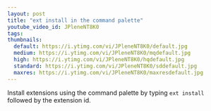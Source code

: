 ```yaml
---
layout: post
title: "ext install in the command palette"
youtube_video_id: JPleneNT8K0
tags:
thumbnails:
  default: https://i.ytimg.com/vi/JPleneNT8K0/default.jpg
  medium: https://i.ytimg.com/vi/JPleneNT8K0/mqdefault.jpg
  high: https://i.ytimg.com/vi/JPleneNT8K0/hqdefault.jpg
  standard: https://i.ytimg.com/vi/JPleneNT8K0/sddefault.jpg
  maxres: https://i.ytimg.com/vi/JPleneNT8K0/maxresdefault.jpg
---
```


Install extensions using the command palette by typing `ext install` followed by the extension id.

